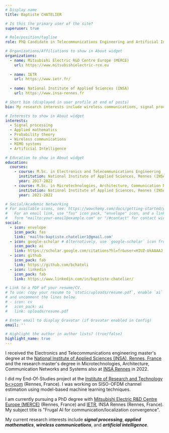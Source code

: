 ```yaml
---
# Display name
title: Baptiste CHATELIER

# Is this the primary user of the site?
superuser: true

# Role/position/tagline
role: PhD Candidate in Telecommunications Engineering and Artificial Intelligence

# Organizations/Affiliations to show in About widget
organizations:
  - name: Mitsubishi Electric R&D Centre Europe (MERCE)
    url: https://www.mitsubishielectric-rce.eu
  
  - name: IETR
    url: https://www.ietr.fr/
    
  - name: National Institute of Applied Sciences (INSA)
    url: https://www.insa-rennes.fr

# Short bio (displayed in user profile at end of posts)
bio: My research interests include wireless communications, signal processing, artificial intelligence.

# Interests to show in About widget
interests:
  - Signal processing
  - Applied mathematics
  - Probability theory
  - Wireless communications
  - MIMO systems
  - Artificial Intelligence

# Education to show in About widget
education:
  courses:
    - course: M.Sc. in Electronics and Telecommunications Engineering
      institution: National Institute of Applied Sciences, Rennes (INSA)
      year: 2017-2022
    - course: M.Sc. in Microtechnologies, Architecture, Communication Networks and Systems (Research master)
      institution: National Institute of Applied Sciences, Rennes (INSA)
      year: 2021-2022

# Social/Academic Networking
# For available icons, see: https://wowchemy.com/docs/getting-started/page-builder/#icons
#   For an email link, use "fas" icon pack, "envelope" icon, and a link in the
#   form "mailto:your-email@example.com" or "/#contact" for contact widget.
social:
  - icon: envelope
    icon_pack: fas
    link: 'mailto:baptiste.chatelier1@gmail.com'
  - icon: google-scholar # Alternatively, use `google-scholar` icon from `ai` icon pack
    icon_pack: ai
    link: https://scholar.google.com/citations?hl=fr&user=HIUZ-UkAAAAJ
  - icon: github
    icon_pack: fab
    link: https://github.com/bchateli
  - icon: linkedin
    icon_pack: fab
    link: https://www.linkedin.com/in/baptiste-chatelier/

# Link to a PDF of your resume/CV.
# To use: copy your resume to `static/uploads/resume.pdf`, enable `ai` icons in `params.toml`,
# and uncomment the lines below.
# - icon: cv
#   icon_pack: ai
#   link: uploads/resume.pdf

# Enter email to display Gravatar (if Gravatar enabled in Config)
email: ''

# Highlight the author in author lists? (true/false)
highlight_name: true
---
```


I received the Electronics and Telecommunications engineering master's degree at the [National Institute of Applied Sciences (INSA), Rennes, France](https://www.insa-rennes.fr/electronics-telecommunications.html) and the research master's degree in Microtechnologies, Architecture, Communication Networks and Systems also at [INSA Rennes](https://www.insa-rennes.fr/master-electronics.html) in 2022.

I did my End-Of-Studies project at the [Institute of Research and Technology b<>com](https://b-com.com) (Rennes, France). I was working on SISO-OFDM channel estimation using model-based machine learning techniques.

I am currently pursuing a PhD degree with [Mitsubishi Electric R&D Centre Europe (MERCE)](https://www.mitsubishielectric-rce.eu) (Rennes, France) and [IETR](https://www.ietr.fr/), INSA Rennes (Rennes, France). My subject title is "Frugal AI for communication/localization convergence".

My current research interests include **_signal processing_**, **_applied mathematics_**, **_wireless communications_**, and **_artificial intelligence_**.
